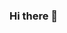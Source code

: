 ### Hi there 👋

<!--
**tammalee/tammalee** is a ✨ _special_ ✨ repository because its `README.md` (this file) appears on your GitHub profile.

Here are some ideas to get you started:

- 🔭 I’m currently working on a personal website
- 🌱 I’m currently learning React
- 👯 I’m looking to collaborate on educational materials
- 🤔 I’m looking for help with React for WordPress
- 💬 Ask me about WordPress
- 📫 How to reach me: Twitter @tammalee
- 😄 Pronouns: She/They
- ⚡ Fun fact: I've been working in web for 17 years and this is my fourth career!
-->
